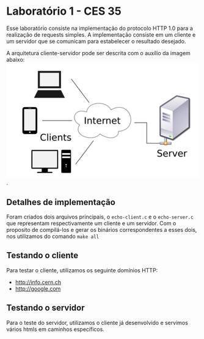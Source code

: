# Laboratório 1 - CES 35

Esse laboratório consiste na implementação do protocolo HTTP 1.0 para a realização de requests simples. A implementação
consiste em um cliente e um servidor que se comunicam para estabelecer o resultado desejado.

A arquitetura cliente-servidor pode ser descrita com o auxílio da imagem abaixo:
![Protocolo cliente servidor](./images/client-server.png "Protocolo cliente servidor").

## Detalhes de implementação
Foram criados dois arquivos principais, o ```echo-client.c``` e o ```echo-server.c``` que representam respectivamente um
cliente e um servidor.
Com o proposito de compilá-los e gerar os binários correspondentes a esses dois, nos utilizamos do comando ```make all```

## Testando o cliente
Para testar o cliente, utilizamos os seguinte domínios HTTP:
- http://info.cern.ch
- http://google.com

## Testando o servidor
Para o teste do servidor, utilizamos o cliente já desenvolvido e servimos vários htmls em caminhos específicos.
